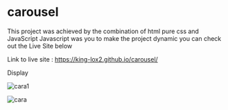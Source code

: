 # carousel 

This project was achieved by the combination of html pure css and JavaScript
Javascript was you to make the project dynamic you can check out the Live Site below 

Link to live site : https://king-lox2.github.io/carousel/

Display 

![cara1](https://user-images.githubusercontent.com/59830659/184755496-89a0895a-3522-4d87-9875-5e9d55fcd6ca.png)


![cara](https://user-images.githubusercontent.com/59830659/184755535-49842eff-2597-4237-b11c-d20a637d2566.png)


